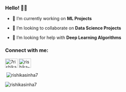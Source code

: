 <!--
**rishikasinha7/rishikasinha7** is a ✨ _special_ ✨ repository because its `README.md` (this file) appears on your GitHub profile.

-->


### Hello! 🙏🏼

- 🔭 I’m currently working on **ML Projects**

- 👯 I’m looking to collaborate on **Data Science Projects**

- 🤝 I’m looking for help with **Deep Learning Algorithms**

<h3 align="left">Connect with me:</h3>
<p align="left">
<a href="https://twitter.com/7rishikasinha" target="blank"><img align="center" src="https://raw.githubusercontent.com/rahuldkjain/github-profile-readme-generator/master/src/images/icons/Social/twitter.svg" alt="7rishikasinha" height="30" width="40" /></a>
<a href="https://linkedin.com/in/rishika-sinha-20020705" target="blank"><img align="center" src="https://raw.githubusercontent.com/rahuldkjain/github-profile-readme-generator/master/src/images/icons/Social/linked-in-alt.svg" alt="rishika-sinha-20020705" height="30" width="40" /></a>
</p>

<p>&nbsp;<img align="center" src="https://github-readme-stats.vercel.app/api?username=rishikasinha7&show_icons=true&locale=en" alt="rishikasinha7" /></p>

<p><img align="center" src="https://github-readme-streak-stats.herokuapp.com/?user=rishikasinha7&" alt="rishikasinha7" /></p>
